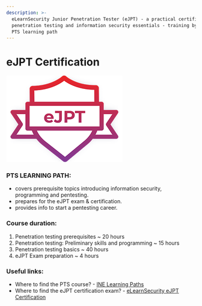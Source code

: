 ```yaml
---
description: >-
  eLearnSecurity Junior Penetration Tester (eJPT) - a practical certification on
  penetration testing and information security essentials - training by the INE
  PTS learning path
---
```


# **eJPT Certification**

![eJPT](.gitbook/assets/eJPT.png)

### PTS LEARNING PATH:

- covers prerequisite topics introducing information security, programming and pentesting.
- prepares for the eJPT exam & certification.
- provides info to start a pentesting career.

### Course duration:

1. Penetration testing prerequisites ~ 20 hours
2. Penetration testing: Preliminary skills and programming ~ 15 hours
3. Penetration testing basics ~ 40 hours
4. eJPT Exam preparation ~ 4 hours

### Useful links:

- Where to find the PTS course? - [INE Learning Paths](https://my.ine.com/learning-paths)
- Where to find the eJPT certification exam? - [eLearnSecurity eJPT Certification](https://elearnsecurity.com/product/ejpt-certification)
